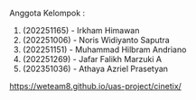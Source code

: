Anggota Kelompok :
1. (202251165) - Irkham Himawan
2. (202251006) - Noris Widiyanto Saputra
3. (202251151) - Muhammad Hilbram Andriano
4. (202251269) - Jafar Falikh Marzuki A
5. (202351036) - Athaya Azriel Prasetyan   

https://weteam8.github.io/uas-project/cinetix/

